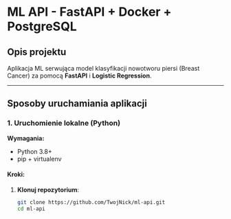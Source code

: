 # ML API - FastAPI + Docker + PostgreSQL

##  Opis projektu
Aplikacja ML serwująca model klasyfikacji nowotworu piersi (Breast Cancer) za pomocą **FastAPI** i **Logistic Regression**.

---

## Sposoby uruchamiania aplikacji

### 1. Uruchomienie lokalne (Python)
**Wymagania:**
- Python 3.8+
- pip + virtualenv

#### **Kroki:**
1. **Klonuj repozytorium**:
   ```sh
   git clone https://github.com/TwojNick/ml-api.git
   cd ml-api
